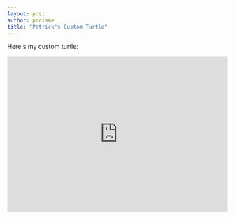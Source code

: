 ```yaml
---
layout: post
author: pccisme
title: "Patrick's Custom Turtle"
---
```

Here's my custom turtle:
<iframe src="https://trinket.io/embed/python/e362d06899" width="100%" height="356" frameborder="0" marginwidth="0" marginheight="0" allowfullscreen></iframe>
